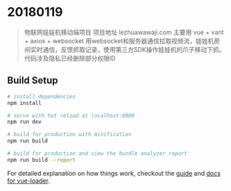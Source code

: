 # 20180119

> 物联网娃娃机移动端项目
> 项目地址 lezhuawawaji.com
> 主要用 vue + vant + axios + websocket
> 用websocket和服务器通信拉取视频流，娃娃机房间实时通信，反馈抓取记录，使用第三方SDK操作娃娃机的爪子移动下抓。
> 代码涉及隐私已经删除部分权限ID

## Build Setup

``` bash
# install dependencies
npm install

# serve with hot reload at localhost:8080
npm run dev

# build for production with minification
npm run build

# build for production and view the bundle analyzer report
npm run build --report
```

For detailed explanation on how things work, checkout the [guide](http://vuejs-templates.github.io/webpack/) and [docs for vue-loader](http://vuejs.github.io/vue-loader).
